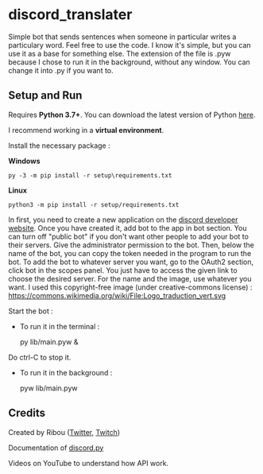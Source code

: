 # discord_translater
Simple bot that sends sentences when someone in particular writes a particulary word.
Feel free to use the code.
I know it's simple, but you can use it as a base for something else.
The extension of the file is .pyw because I chose to run it in the background, without any window. You can change it into .py if you want to.
## Setup and Run

Requires **Python 3.7+**. You can download the latest version of Python [here](https://www.python.org/downloads/).

I recommend working in a **virtual environment**. 

Install the necessary package :

**Windows**

    py -3 -m pip install -r setup\requirements.txt
    
**Linux**

    python3 -m pip install -r setup/requirements.txt
    
In first, you need to create a new application on the [discord developer website](discord.com/developers/applications). Once you have created it, add bot to the app in bot section. You can turn off "public bot" if you don't want other people to add your bot to their servers. Give the administrator permission to the bot. Then, below the name of the bot, you can copy the token needed in the program to run the bot. 
To add the bot to whatever server you want, go to the OAuth2 section, click bot in the scopes panel. You just have to access the given link to choose the desired server.
For the name and the image, use whatever you want. I used this copyright-free image (under creative-commons license) : https://commons.wikimedia.org/wiki/File:Logo_traduction_vert.svg
 
Start the bot :

-  To run it in the terminal :
  
    py lib/main.pyw &
  
  Do ctrl-C to stop it.
  
-  To run it in the background :
  
    pyw lib/main.pyw

## Credits
Created by Ribou ([Twitter](ribou.fr/twitter), [Twitch](ribou.fr/twitch))

Documentation of [discord.py](https://discordpy.readthedocs.io/en/stable)

Videos on YouTube to understand how API work.
